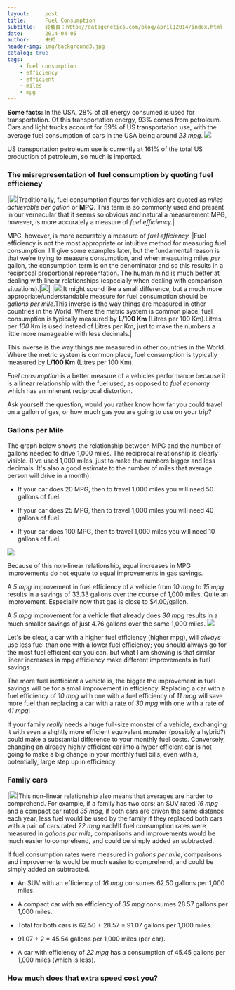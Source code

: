 ```yaml
---
layout:     post
title:      Fuel Consumption
subtitle:   转载自：http://datagenetics.com/blog/april12014/index.html
date:       2014-04-05
author:     未知
header-img: img/background3.jpg
catalog: true
tags:
    - fuel consumption
    - efficiency
    - efficient
    - miles
    - mpg
---
```


**Some facts:** In the USA, 28% of all energy consumed is used for transportation. Of this transportation energy, 93% comes from petroleum. Cars and light trucks account for 59% of US transportation use, with the average fuel consumption of cars in the USA being around *23 mpg*.
![](http://datagenetics.com/blog/april12014/big.png)


US transportation petroleum use is currently at 161% of the total US production of petroleum, so much is imported.


### The misrepresentation of fuel consumption by quoting fuel efficiency
|![](http://datagenetics.com/blog/april12014/car.png)|Traditionally, fuel consumption figures for vehicles are quoted as *miles achievable per gallon* or **MPG**. This term is so commonly used and present in our vernacular that it seems so obvious and natural a measurement.MPG, however, is more accurately a measure of *fuel efficiency.*|

MPG, however, is more accurately a measure of *fuel efficiency.*
|Fuel efficiency is not the most appropriate or intuitive method for measuring fuel consumption. I’ll give some examples later, but the fundamental reason is that we’re trying to measure consumption, and when measuring miles *per* gallon, the consumption term is on the denominator and so this results in a reciprocal proportional representation. The human mind is much better at dealing with linear relationships (especially when dealing with comparison situations).|![](http://datagenetics.com/blog/april12014/gg.png)|
|![](http://datagenetics.com/blog/april12014/gp.png)|It might sound like a small difference, but a much more appropriate/understandable measure for fuel consumption should be *gallons per mile*.This inverse is the way things are measured in other countries in the World. Where the metric system is common place, fuel consumption is typically measured by **L/100 Km** (Litres per 100 Km).Litres per *100* Km is used instead of Litres per Km, just to make the numbers a little more manageable with less decimals.|

This inverse is the way things are measured in other countries in the World. Where the metric system is common place, fuel consumption is typically measured by **L/100 Km** (Litres per 100 Km).

*Fuel consumption* is a better measure of a vehicles performance because it is a linear relationship with the fuel used, as opposed to *fuel economy* which has an inherent reciprocal distortion.

Ask yourself the question, would you rather know how far you could travel on a gallon of gas, or how much gas you are going to use on your trip?

### Gallons per Mile

The graph below shows the relationship between MPG and the number of gallons needed to drive 1,000 miles. The reciprocal relationship is clearly visible. (I've used 1,000 miles, just to make the numbers bigger and less decimals. It's also a good estimate to the number of miles that average person will drive in a month).

- If your car does 20 MPG, then to travel 1,000 miles you will need 50 gallons of fuel.

- If your car does 25 MPG, then to travel 1,000 miles you will need 40 gallons of fuel.

- If your car does 100 MPG, then to travel 1,000 miles you will need 10 gallons of fuel.

![](http://datagenetics.com/blog/april12014/g0.png)


Because of this non-linear relationship, equal increases in MPG improvements do not equate to equal improvements in gas savings.

A *5 mpg* improvement in fuel efficiency of a vehicle from *10 mpg* to *15 mpg* results in a savings of 33.33 gallons over the course of 1,000 miles. Quite an improvement. Especially now that gas is close to $4.00/gallon.

A *5 mpg* improvement for a vehicle that already does *30 mpg* results in a much smaller savings of just 4.76 gallons over the same 1,000 miles.
![](http://datagenetics.com/blog/april12014/g1.png)


Let's be clear, a car with a higher fuel efficiency (higher mpg), will *always* use less fuel than one with a lower fuel efficiency; you should always go for the most fuel efficient car you can, but what I am showing is that similar linear increases in mpg efficiency make different improvements in fuel savings.

The more fuel inefficient a vehicle is, the bigger the improvement in fuel savings will be for a small improvement in efficiency. Replacing a car with a fuel efficiency of *10 mpg* with one with a fuel efficiency of *11 mpg* will save more fuel than replacing a car with a rate of *30 mpg* with one with a rate of *41 mpg*!

If your family *really* needs a huge full-size monster of a vehicle, exchanging it with even a slightly more efficient equivalent monster (possibly a hybrid?) could make a substantial difference to your monthly fuel costs. Conversely, changing an already highly efficient car into a hyper efficient car is not going to make a big change in your monthly fuel bills, even with a, potentially, large step up in efficiency.

### Family cars
|![](http://datagenetics.com/blog/april12014/gg2.png)|This non-linear relationship also means that averages are harder to comprehend. For example, if a family has two cars; an SUV rated *16 mpg* and a compact car rated *35 mpg*, if both cars are driven the same distance each year, less fuel would be used by the family if they replaced both cars with a pair of cars rated *22 mpg* each!If fuel consumption rates were measured in *gallons per mile*, comparisons and improvements would be much easier to comprehend, and could be simply added an subtracted.|

If fuel consumption rates were measured in *gallons per mile*, comparisons and improvements would be much easier to comprehend, and could be simply added an subtracted.

- An SUV with an efficiency of *16 mpg* consumes 62.50 gallons per 1,000 miles.

- A compact car with an efficiency of *35 mpg* consumes 28.57 gallons per 1,000 miles.

- Total for both cars is 62.50 + 28.57 = 91.07 gallons per 1,000 miles.

- 91.07 ÷ 2 = 45.54 gallons per 1,000 miles (per car).

- A car with efficiency of *22 mpg* has a consumption of 45.45 gallons per 1,000 miles (which is less).


### How much does that extra speed cost you?
